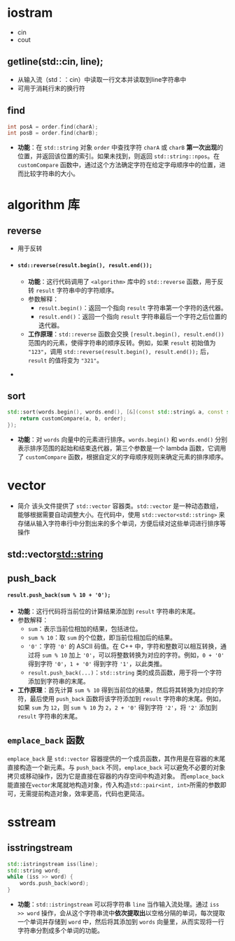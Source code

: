 # iostram

+ cin
+ cout

## getline(std::cin, line);

+ 从输入流（std：：cin）中读取一行文本并读取到line字符串中
+ 可用于消耗行末的换行符

## find

```cpp
int posA = order.find(charA);
int posB = order.find(charB);
```

- **功能**：在 `std::string` 对象 `order` 中查找字符 `charA` 或 `charB` **第一次出现**的位置，并返回该位置的索引。如果未找到，则返回 `std::string::npos`。在 `customCompare` 函数中，通过这个方法确定字符在给定字母顺序中的位置，进而比较字符串的大小。

# algorithm 库

## reverse

+ 用于反转

+ #### `std::reverse(result.begin(), result.end());`

  - **功能**：这行代码调用了 `<algorithm>` 库中的 `std::reverse` 函数，用于反转 `result` 字符串中的字符顺序。
  - 参数解释：
    - `result.begin()`：返回一个指向 `result` 字符串第一个字符的迭代器。
    - `result.end()`：返回一个指向 `result` 字符串最后一个字符之后位置的迭代器。
  - **工作原理**：`std::reverse` 函数会交换 `[result.begin(), result.end())` 范围内的元素，使得字符串的顺序反转。例如，如果 `result` 初始值为 `"123"`，调用 `std::reverse(result.begin(), result.end());` 后，`result` 的值将变为 `"321"`。

- 



## sort

```cpp
std::sort(words.begin(), words.end(), [&](const std::string& a, const std::string& b) {
    return customCompare(a, b, order);
});
```

- **功能**：对 `words` 向量中的元素进行排序。`words.begin()` 和 `words.end()` 分别表示排序范围的起始和结束迭代器，第三个参数是一个 lambda 函数，它调用了 `customCompare` 函数，根据自定义的字母顺序规则来确定元素的排序顺序。

# vector

+ 简介
  该头文件提供了 `std::vector` 容器类。`std::vector` 是一种动态数组，能够根据需要自动调整大小。在代码中，使用 `std::vector<std::string>` 来存储从输入字符串行中分割出来的多个单词，方便后续对这些单词进行排序等操作

## std::vector<std::string>



## push_back

#### `result.push_back(sum % 10 + '0');`

- **功能**：这行代码将当前位的计算结果添加到 `result` 字符串的末尾。
- 参数解释：
  - `sum`：表示当前位相加的结果，包括进位。
  - `sum % 10`：取 `sum` 的个位数，即当前位相加后的结果。
  - `'0'`：字符 `'0'` 的 ASCII 码值。在 C++ 中，字符和整数可以相互转换，通过将 `sum % 10` 加上 `'0'`，可以将整数转换为对应的字符。例如，`0 + '0'` 得到字符 `'0'`，`1 + '0'` 得到字符 `'1'`，以此类推。
  - `result.push_back(...)`：`std::string` 类的成员函数，用于将一个字符添加到字符串的末尾。
- **工作原理**：首先计算 `sum % 10` 得到当前位的结果，然后将其转换为对应的字符，最后使用 `push_back` 函数将该字符添加到 `result` 字符串的末尾。例如，如果 `sum` 为 `12`，则 `sum % 10` 为 `2`，`2 + '0'` 得到字符 `'2'`，将 `'2'` 添加到 `result` 字符串的末尾。

## `emplace_back` 函数

`emplace_back` 是 `std::vector` 容器提供的一个成员函数，其作用是在容器的末尾直接构造一个新元素。与 `push_back` 不同，`emplace_back` 可以避免不必要的对象拷贝或移动操作，因为它是直接在容器的内存空间中构造对象。
而`emplace_back`能直接在`vector`末尾就地构造对象，传入构造`std::pair<int, int>`所需的参数即可，无需提前构造对象，效率更高，代码也更简洁。

# sstream

## isstringstream



```cpp
std::istringstream iss(line);
std::string word;
while (iss >> word) {
    words.push_back(word);
}
```

- **功能**：`std::istringstream` 可以将字符串 `line` 当作输入流处理。通过 `iss >> word` 操作，会从这个字符串流中**依次提取出**以空格分隔的单词，每次提取一个单词并存储到 `word` 中，然后将其添加到 `words` 向量里，从而实现将一行字符串分割成多个单词的功能。